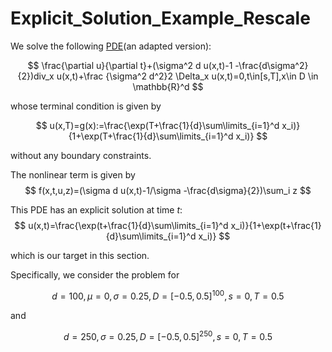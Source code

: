 # Explicit_Solution_Example_Rescale

We solve the following [PDE](https://arxiv.org/abs/1708.03223)(an adapted version):

$$
\frac{\partial u}{\partial t}+(\sigma^2 d u(x,t)-1 -\frac{d\sigma^2}{2})div_x u(x,t)+\frac {\sigma^2 d^2}2 \Delta_x u(x,t)=0,t\in[s,T],x\in D \in \mathbb{R}^d
$$

whose terminal condition is given by

$$
u(x,T)=g(x):=\frac{\exp(T+\frac{1}{d}\sum\limits_{i=1}^d x_i)}{1+\exp(T+\frac{1}{d}\sum\limits_{i=1}^d x_i)}
$$

without any boundary constraints.



The nonlinear term is given by
$$
f(x,t,u,z)=(\sigma d u(x,t)-1/\sigma -\frac{d\sigma}{2})\sum_i z
$$


This PDE has an explicit solution at time $t$:
$$
u(x,t)=\frac{\exp(t+\frac{1}{d}\sum\limits_{i=1}^d x_i)}{1+\exp(t+\frac{1}{d}\sum\limits_{i=1}^d x_i)}
$$

which is our target in this section.



Specifically, we consider the problem for

$$
d=100, \mu=0, \sigma=0.25, D=[-0.5,0.5]^{100}, s=0, T=0.5
$$

and

$$
d=250,  \sigma=0.25, D=[-0.5,0.5]^{250}, s=0, T=0.5
$$

